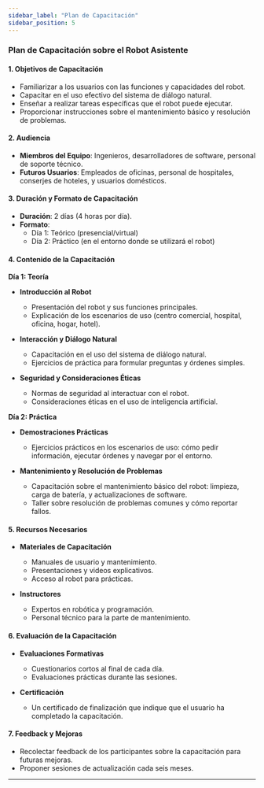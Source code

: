 ```yaml
---
sidebar_label: "Plan de Capacitación"
sidebar_position: 5
---
```

### Plan de Capacitación sobre el Robot Asistente

#### 1. **Objetivos de Capacitación**
- Familiarizar a los usuarios con las funciones y capacidades del robot.
- Capacitar en el uso efectivo del sistema de diálogo natural.
- Enseñar a realizar tareas específicas que el robot puede ejecutar.
- Proporcionar instrucciones sobre el mantenimiento básico y resolución de problemas.

#### 2. **Audiencia**
- **Miembros del Equipo**: Ingenieros, desarrolladores de software, personal de soporte técnico.
- **Futuros Usuarios**: Empleados de oficinas, personal de hospitales, conserjes de hoteles, y usuarios domésticos.

#### 3. **Duración y Formato de Capacitación**
- **Duración**: 2 días (4 horas por día).
- **Formato**: 
  - Día 1: Teórico (presencial/virtual)
  - Día 2: Práctico (en el entorno donde se utilizará el robot)

#### 4. **Contenido de la Capacitación**

**Día 1: Teoría**
- **Introducción al Robot**
  - Presentación del robot y sus funciones principales.
  - Explicación de los escenarios de uso (centro comercial, hospital, oficina, hogar, hotel).

- **Interacción y Diálogo Natural**
  - Capacitación en el uso del sistema de diálogo natural.
  - Ejercicios de práctica para formular preguntas y órdenes simples.

- **Seguridad y Consideraciones Éticas**
  - Normas de seguridad al interactuar con el robot.
  - Consideraciones éticas en el uso de inteligencia artificial.

**Día 2: Práctica**
- **Demostraciones Prácticas**
  - Ejercicios prácticos en los escenarios de uso: cómo pedir información, ejecutar órdenes y navegar por el entorno.

- **Mantenimiento y Resolución de Problemas**
  - Capacitación sobre el mantenimiento básico del robot: limpieza, carga de batería, y actualizaciones de software.
  - Taller sobre resolución de problemas comunes y cómo reportar fallos.

#### 5. **Recursos Necesarios**
- **Materiales de Capacitación**
  - Manuales de usuario y mantenimiento.
  - Presentaciones y videos explicativos.
  - Acceso al robot para prácticas.

- **Instructores**
  - Expertos en robótica y programación.
  - Personal técnico para la parte de mantenimiento.

#### 6. **Evaluación de la Capacitación**
- **Evaluaciones Formativas**
  - Cuestionarios cortos al final de cada día.
  - Evaluaciones prácticas durante las sesiones.

- **Certificación**
  - Un certificado de finalización que indique que el usuario ha completado la capacitación.

#### 7. **Feedback y Mejoras**
- Recolectar feedback de los participantes sobre la capacitación para futuras mejoras.
- Proponer sesiones de actualización cada seis meses.

---
